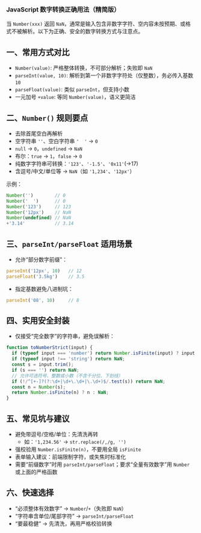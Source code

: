 ### JavaScript 数字转换正确用法（精简版）

当 `Number(xxx)` 返回 `NaN`，通常是输入包含非数字字符、空内容未按预期、或格式不被解析。以下为正确、安全的数字转换方式与注意点。

## 一、常用方式对比
- `Number(value)`: 严格整体转换，不可部分解析；失败即 `NaN`
- `parseInt(value, 10)`: 解析到第一个非数字字符处（仅整数），务必传入基数 `10`
- `parseFloat(value)`: 类似 `parseInt`，但支持小数
- 一元加号 `+value`: 等同 `Number(value)`，语义更简洁

## 二、`Number()` 规则要点
- 去除首尾空白再解析
- 空字符串 `''`、空白字符串 `'  '` → `0`
- `null` → `0`，`undefined` → `NaN`
- 布尔：`true` → `1`，`false` → `0`
- 纯数字字符串可转换：`'123'`、`'-1.5'`、`'0x11'`(→17)
- 含逗号/中文/单位等 → `NaN`（如 `'1,234'`、`'12px'`）

示例：
```js
Number('')        // 0
Number('  ')      // 0
Number('123')     // 123
Number('12px')    // NaN
Number(undefined) // NaN
+'3.14'           // 3.14
```

## 三、`parseInt/parseFloat` 适用场景
- 允许“部分数字前缀”：
```js
parseInt('12px', 10)   // 12
parseFloat('3.5kg')    // 3.5
```
- 指定基数避免八进制坑：
```js
parseInt('08', 10)     // 8
```

## 四、实用安全封装
- 仅接受“完全数字”的字符串，避免误解析：
```js
function toNumberStrict(input) {
  if (typeof input === 'number') return Number.isFinite(input) ? input : NaN;
  if (typeof input !== 'string') return NaN;
  const s = input.trim();
  if (s === '') return NaN;
  // 允许可选符号、整数或小数（不含千分位、下划线）
  if (!/^[+-]?(?:\d+|\d+\.\d+|\.\d+)$/.test(s)) return NaN;
  const n = Number(s);
  return Number.isFinite(n) ? n : NaN;
}
```

## 五、常见坑与建议
- 避免带逗号/空格/单位：先清洗再转
  - 如：`'1,234.56'` → `str.replace(/,/g, '')`
- 强校验用 `Number.isFinite(n)`，不要用全局 `isFinite`
- 表单输入建议：前端限制字符，或失焦时标准化
- 需要“前缀数字”时用 `parseInt/parseFloat`；要求“全量有效数字”用 `Number` 或上面的严格函数

## 六、快速选择
- “必须整体有效数字” → `Number`/`+`（失败即 `NaN`）
- “字符串含单位/尾部字符” → `parseInt/parseFloat`
- “要最稳健” → 先清洗，再用严格校验转换